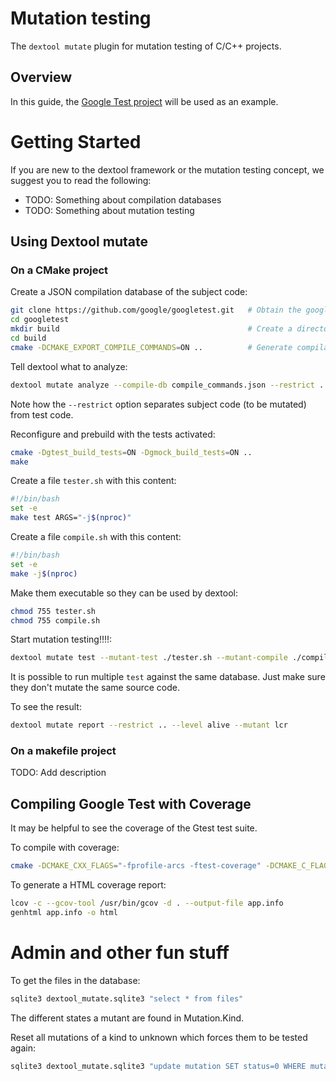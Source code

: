 # Mutation testing

The ``dextool mutate`` plugin for mutation testing of C/C++ projects. 

## Overview

In this guide, the [Google Test project](https://github.com/google/googletest) will be used as an example.

# Getting Started

If you are new to the dextool framework or the mutation testing concept, we suggest you to read the following:

* TODO: Something about compilation databases
* TODO: Something about mutation testing

## Using Dextool mutate

### On a CMake project

Create a JSON compilation database of the subject code:
```sh
git clone https://github.com/google/googletest.git   # Obtain the google test project
cd googletest
mkdir build                                          # Create a directory to hold the build output.
cd build
cmake -DCMAKE_EXPORT_COMPILE_COMMANDS=ON ..          # Generate compilation database and build scripts.
```

Tell dextool what to analyze:
```sh
dextool mutate analyze --compile-db compile_commands.json --restrict .. -- -D_POSIX_PATH_MAX=1024
```
Note how the ``--restrict`` option separates subject code (to be mutated) from test code.

Reconfigure and prebuild with the tests activated:
```sh
cmake -Dgtest_build_tests=ON -Dgmock_build_tests=ON ..
make
```

Create a file ``tester.sh`` with this content:
```sh
#!/bin/bash
set -e
make test ARGS="-j$(nproc)"
```

Create a file ``compile.sh`` with this content:
```sh
#!/bin/bash
set -e
make -j$(nproc)
```

Make them executable so they can be used by dextool:
```sh
chmod 755 tester.sh
chmod 755 compile.sh
```

Start mutation testing!!!!:
```sh
dextool mutate test --mutant-test ./tester.sh --mutant-compile ./compile.sh --restrict ..
```

It is possible to run multiple `test` against the same database.
Just make sure they don't mutate the same source code.

To see the result:
```sh
dextool mutate report --restrict .. --level alive --mutant lcr
```

### On a makefile project

TODO: Add description

## Compiling Google Test with Coverage

It may be helpful to see the coverage of the Gtest test suite.

To compile with coverage:
```sh
cmake -DCMAKE_CXX_FLAGS="-fprofile-arcs -ftest-coverage" -DCMAKE_C_FLAGS="-fprofile-arcs -ftest-coverage" -DCMAKE_EXE_LINKER_FLAGS="-fprofile-arcs -ftest-coverage" -Dgtest_build_tests=ON -Dgmock_build_tests=ON ..
```

To generate a HTML coverage report:
```sh
lcov -c --gcov-tool /usr/bin/gcov -d . --output-file app.info
genhtml app.info -o html
```

# Admin and other fun stuff

To get the files in the database:
```sh
sqlite3 dextool_mutate.sqlite3 "select * from files"
```

The different states a mutant are found in Mutation.Kind.

Reset all mutations of a kind to unknown which forces them to be tested again:
```sh
sqlite3 dextool_mutate.sqlite3 "update mutation SET status=0 WHERE mutation.kind=FOO"
```
